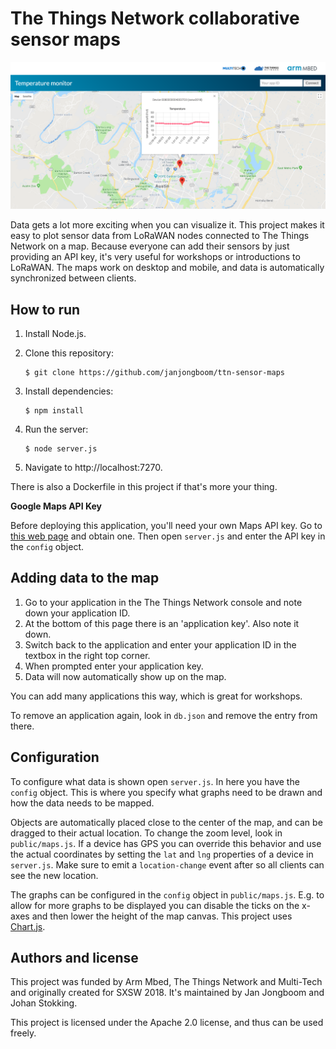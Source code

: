 # The Things Network collaborative sensor maps

![TTN Sensor Maps](public/screenshot.png)

Data gets a lot more exciting when you can visualize it. This project makes it easy to plot sensor data from LoRaWAN nodes connected to The Things Network on a map. Because everyone can add their sensors by just providing an API key, it's very useful for workshops or introductions to LoRaWAN. The maps work on desktop and mobile, and data is automatically synchronized between clients.

## How to run

1. Install Node.js.
1. Clone this repository:

    ```
    $ git clone https://github.com/janjongboom/ttn-sensor-maps
    ```

1. Install dependencies:

    ```
    $ npm install
    ```

1. Run the server:

    ```
    $ node server.js
    ```

1. Navigate to http://localhost:7270.

There is also a Dockerfile in this project if that's more your thing.

**Google Maps API Key**

Before deploying this application, you'll need your own Maps API key. Go to [this web page](https://developers.google.com/maps/documentation/javascript/get-api-key) and obtain one. Then open `server.js` and enter the API key in the `config` object.

## Adding data to the map

1. Go to your application in the The Things Network console and note down your application ID.
1. At the bottom of this page there is an 'application key'. Also note it down.
1. Switch back to the application and enter your application ID in the textbox in the right top corner.
1. When prompted enter your application key.
1. Data will now automatically show up on the map.

You can add many applications this way, which is great for workshops.

To remove an application again, look in `db.json` and remove the entry from there.

## Configuration

To configure what data is shown open `server.js`. In here you have the `config` object. This is where you specify what graphs need to be drawn and how the data needs to be mapped.

Objects are automatically placed close to the center of the map, and can be dragged to their actual location. To change the zoom level, look in `public/maps.js`. If a device has GPS you can override this behavior and use the actual coordinates by setting the `lat` and `lng` properties of a device in `server.js`. Make sure to emit a `location-change` event after so all clients can see the new location.

The graphs can be configured in the `config` object in `public/maps.js`. E.g. to allow for more graphs to be displayed you can disable the ticks on the x-axes and then lower the height of the map canvas. This project uses [Chart.js](http://www.chartjs.org/).

## Authors and license

This project was funded by Arm Mbed, The Things Network and Multi-Tech and originally created for SXSW 2018. It's maintained by Jan Jongboom and Johan Stokking.

This project is licensed under the Apache 2.0 license, and thus can be used freely.
